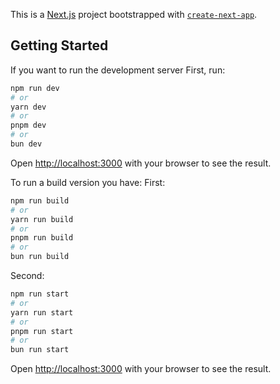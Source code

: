 This is a [Next.js](https://nextjs.org/) project bootstrapped with [`create-next-app`](https://github.com/vercel/next.js/tree/canary/packages/create-next-app).

## Getting Started
If you want to run the development server
First, run: 

```bash
npm run dev
# or
yarn dev
# or
pnpm dev
# or
bun dev
```

Open [http://localhost:3000](http://localhost:3000) with your browser to see the result.

To run a build version you have:
First:
```bash
npm run build
# or
yarn run build
# or
pnpm run build
# or
bun run build
```

Second:
```bash
npm run start
# or
yarn run start
# or
pnpm run start
# or
bun run start
```

Open [http://localhost:3000](http://localhost:3000) with your browser to see the result.




